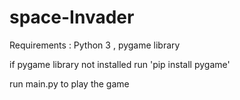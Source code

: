 # space-Invader
Requirements : Python 3 , pygame library

if pygame library not installed run 'pip install pygame'

run main.py to play the game
